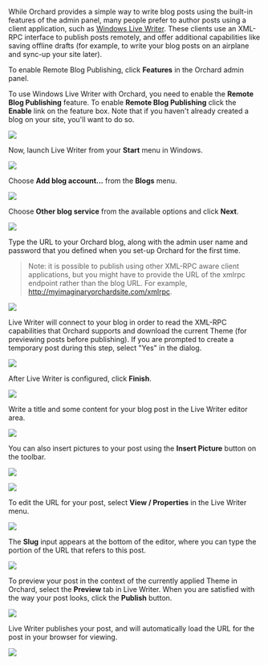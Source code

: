 While Orchard provides a simple way to write blog posts using the built-in features of the admin panel, many people prefer to author posts using a client application, such as [Windows Live Writer](http://explore.live.com/windows-live-writer).  These clients use an XML-RPC interface to publish posts remotely, and offer additional capabilities like saving offline drafts (for example, to write your blog posts on an airplane and sync-up your site later).

To enable Remote Blog Publishing, click **Features** in the Orchard admin panel.

To use Windows Live Writer with Orchard, you need to enable the **Remote Blog Publishing** feature. To enable **Remote Blog Publishing** click the **Enable** link on the feature box. Note that if you haven't already created a blog on your site, you'll want to do so.

![](../Upload/screenshots_675/feature_enable_675.png)

Now, launch Live Writer from your **Start** menu in Windows.

![](../Upload/screenshots/live_writer.png)

Choose **Add blog account...** from the **Blogs** menu.

![](../Upload/screenshots/livewriter2.png)

Choose **Other blog service** from the available options and click **Next**.

![](../Upload/screenshots_675/livewriter3.png)

Type the URL to your Orchard blog, along with the admin user name and password that you defined when you set-up Orchard for the first time.

> Note: it is possible to publish using other XML-RPC aware client applications, but you might have to provide the URL of the xmlrpc endpoint rather than the blog URL. For example, http://myimaginaryorchardsite.com/xmlrpc.

![](../Upload/screenshots_675/livewriter4.png)

Live Writer will connect to your blog in order to read the XML-RPC capabilities that Orchard supports and download the current Theme (for previewing posts before publishing).  If you are prompted to create a temporary post during this step, select "Yes" in the dialog.

![](../Upload/screenshots_675/livewriter5.png)

After Live Writer is configured, click **Finish**.

![](../Upload/screenshots_675/livewriter6.png)

Write a title and some content for your blog post in the Live Writer editor area.

![](../Upload/screenshots_675/livewriter7.png)

You can also insert pictures to your post using the **Insert Picture** button on the toolbar.

![](../Upload/screenshots_675/livewriter8.png)

![](../Upload/screenshots_675/livewriter9.png)

To edit the URL for your post, select **View / Properties** in the Live Writer menu.

![](../Upload/screenshots_675/livewriter10.png)

The **Slug** input appears at the bottom of the editor, where you can type the portion of the URL that refers to this post.

![](../Upload/screenshots_675/livewriter11.png)

To preview your post in the context of the currently applied Theme in Orchard, select the **Preview** tab in Live Writer. When you are satisfied with the way your post looks, click the **Publish** button.

![](../Upload/screenshots_675/livewriter12.png)

Live Writer publishes your post, and will automatically load the URL for the post in your browser for viewing.

![](../Upload/screenshots/livewriter13.png)


